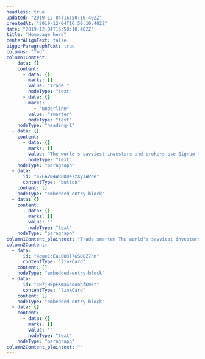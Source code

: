```yaml
---
headless: true
updated: "2019-12-04T16:50:10.402Z"
createdAt: "2019-12-04T16:50:10.402Z"
date: "2019-12-04T16:50:10.402Z"
title: "Homepage hero"
centerAlignText: false
biggerParagraphText: true
columns: "Two"
column1Content:
  - data: {}
    content:
      - data: {}
        marks: []
        value: "Trade "
        nodeType: "text"
      - data: {}
        marks:
          - "underline"
        value: "smarter"
        nodeType: "text"
    nodeType: "heading-1"
  - data: {}
    content:
      - data: {}
        marks: []
        value: "The world's savviest investors and brokers use Signum to trade smarter. New insights arrive in microseconds with every market tick. Can you really afford to trade without it?"
        nodeType: "text"
    nodeType: "paragraph"
  - data:
      id: "47EAVN4WR0D0e7zXyIAPde"
      contentType: "button"
    content: []
    nodeType: "embedded-entry-block"
  - data: {}
    content:
      - data: {}
        marks: []
        value: ""
        nodeType: "text"
    nodeType: "paragraph"
column1Content_plaintext: "Trade smarter The world's savviest investors and brokers use Signum to trade smarter. New insights arrive in microseconds with every market tick. Can you really afford to trade without it? "
column2Content:
  - data:
      id: "4que1cEaLQ03l7GSDQZ7hn"
      contentType: "linkCard"
    content: []
    nodeType: "embedded-entry-block"
  - data:
      id: "4H7jH0pFKmaGsdAohfKm6t"
      contentType: "linkCard"
    content: []
    nodeType: "embedded-entry-block"
  - data: {}
    content:
      - data: {}
        marks: []
        value: ""
        nodeType: "text"
    nodeType: "paragraph"
column2Content_plaintext: ""
---
```

